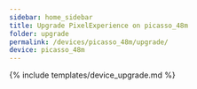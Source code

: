 ```yaml
---
sidebar: home_sidebar
title: Upgrade PixelExperience on picasso_48m
folder: upgrade
permalink: /devices/picasso_48m/upgrade/
device: picasso_48m
---
```

{% include templates/device_upgrade.md %}

